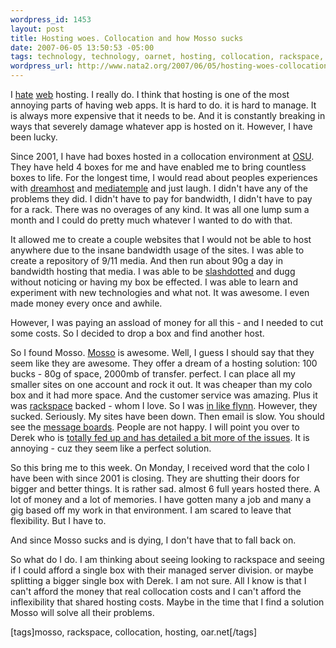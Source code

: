 ```yaml
--- 
wordpress_id: 1453
layout: post
title: Hosting woes. Collocation and how Mosso sucks
date: 2007-06-05 13:50:53 -05:00
tags: technology, technology, oarnet, hosting, collocation, rackspace, mosso
wordpress_url: http://www.nata2.org/2007/06/05/hosting-woes-collocation-and-how-mosso-sucks/
---
```

I <a href="http://www.nata2.org/2001/07/10/Goddamn_Hosting_Providers/">hate</a> <a href="http://www.nata2.org/2001/07/10/Hosting__/">web</a> hosting. I really do. I think that hosting is one of the most annoying parts of having web apps. It is hard to do. it is hard to manage. It is always more expensive that it needs to be. And it is constantly breaking in ways that severely damage whatever app is hosted on it. However, I have been lucky.

Since 2001, I have had boxes hosted in a collocation environment at <a href="http://www.osc.edu/oarnet/">OSU</a>. They have held 4 boxes for me and have enabled me to bring countless boxes to life. For the longest time, I would read about peoples experiences with <a href="http://www.google.com/search?q=dreamhost+sucks">dreamhost</a> and <a href="http://www.google.com/search?q=mediatemple+sucks">mediatemple</a> and just laugh. I didn't have any of the problems they did. I didn't have to pay for bandwidth, I didn't have to pay for a rack. There was no overages of any kind. It was all one lump sum a month and I could do pretty much whatever I wanted to do with that.

It allowed me to create a couple websites that I would not be able to host anywhere due to the insane bandwidth usage of the sites. I was able to create a repository of 9/11 media. And then run about 90g a day in bandwidth hosting that media. I was able to be <a href="http://en.wikipedia.org/wiki/Slashdotted">slashdotted</a> and dugg without noticing or having my box be effected. I was able to learn and experiment with new technologies and what not. It was awesome. I even made money every once and awhile.

However, I was paying an assload of money for all this - and I needed to cut some costs. So I decided to drop a box and find another host.

So I found Mosso. <a href="http://mosso.com">Mosso</a> is awesome. Well, I guess I should say that they seem like they are awesome. They offer a dream of a hosting solution: 100 bucks - 80g of space, 2000mb of transfer. perfect. I can place all my smaller sites on one account and rock it out. It was cheaper than my colo box and it had more space. And the customer service was amazing. Plus it was <a href="http://rackspace.com">rackspace</a> backed - whom I love. So I was <a href="http://www.inlikeflynn.com/">in like flynn</a>. However, they sucked. Seriously. My sites have been down. Then email is slow. You should see the <a href="http://www.webhostingtalk.com/showthread.php?t=492340">message boards</a>. People are not happy.  I will point you over to Derek who is <a href="http://derek.broox.com/mosso-sucks-i-need-a-new-host/">totally fed up and has detailed a bit more of the issues</a>. It is annoying - cuz they seem like a perfect solution.

So this bring me to this week. On Monday, I received word that the colo I have been with since 2001 is closing. They are shutting their doors for bigger and better things. It is rather sad. almost 6 full years hosted there. A lot of money and a lot of memories. I have gotten many a job and many a gig based off my work in that environment. I am scared to leave that flexibility. But I have to.

And since Mosso sucks and is dying, I don't have that to fall back on.

So what do I do. I am thinking about seeing looking to rackspace and seeing if I could afford a single box with their managed server division. or maybe splitting a bigger single box with Derek. I am not sure. All I know is that I can't afford the money that real collocation costs and I can't afford the inflexibility that shared hosting costs. Maybe in the time that I find a solution Mosso will solve all their problems.
<p class="wlWriterSmartContent" id="0767317B-992E-4b12-91E0-4F059A8CECA8:57106c2b-3bb9-4a1c-9ae0-9b6a7f6b2719" contenteditable="false" style="margin: 0px; padding: 0px; display: inline">[tags]mosso, rackspace, collocation, hosting, oar.net[/tags]</p>
